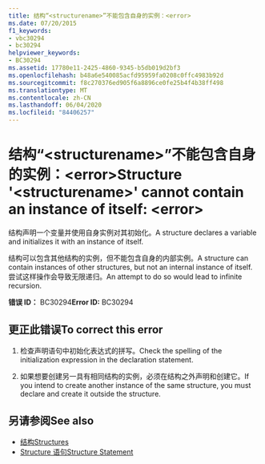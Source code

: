 ```yaml
---
title: 结构“<structurename>”不能包含自身的实例：<error>
ms.date: 07/20/2015
f1_keywords:
- vbc30294
- bc30294
helpviewer_keywords:
- BC30294
ms.assetid: 17780e11-2425-4860-9345-b5db019d2bf3
ms.openlocfilehash: b48a6e540085acfd95959fa0208c0ffc4983b92d
ms.sourcegitcommit: f8c270376ed905f6a8896ce0fe25b4f4b38ff498
ms.translationtype: MT
ms.contentlocale: zh-CN
ms.lasthandoff: 06/04/2020
ms.locfileid: "84406257"
---
```

# <a name="structure-structurename-cannot-contain-an-instance-of-itself-error"></a><span data-ttu-id="8e4e7-102">结构“\<structurename>”不能包含自身的实例：\<error></span><span class="sxs-lookup"><span data-stu-id="8e4e7-102">Structure '\<structurename>' cannot contain an instance of itself: \<error></span></span>
<span data-ttu-id="8e4e7-103">结构声明一个变量并使用自身实例对其初始化。</span><span class="sxs-lookup"><span data-stu-id="8e4e7-103">A structure declares a variable and initializes it with an instance of itself.</span></span>  
  
 <span data-ttu-id="8e4e7-104">结构可以包含其他结构的实例，但不能包含自身的内部实例。</span><span class="sxs-lookup"><span data-stu-id="8e4e7-104">A structure can contain instances of other structures, but not an internal instance of itself.</span></span> <span data-ttu-id="8e4e7-105">尝试这样操作会导致无限递归。</span><span class="sxs-lookup"><span data-stu-id="8e4e7-105">An attempt to do so would lead to infinite recursion.</span></span>  
  
 <span data-ttu-id="8e4e7-106">**错误 ID：** BC30294</span><span class="sxs-lookup"><span data-stu-id="8e4e7-106">**Error ID:** BC30294</span></span>  
  
## <a name="to-correct-this-error"></a><span data-ttu-id="8e4e7-107">更正此错误</span><span class="sxs-lookup"><span data-stu-id="8e4e7-107">To correct this error</span></span>  
  
1. <span data-ttu-id="8e4e7-108">检查声明语句中初始化表达式的拼写。</span><span class="sxs-lookup"><span data-stu-id="8e4e7-108">Check the spelling of the initialization expression in the declaration statement.</span></span>  
  
2. <span data-ttu-id="8e4e7-109">如果想要创建另一具有相同结构的实例，必须在结构之外声明和创建它。</span><span class="sxs-lookup"><span data-stu-id="8e4e7-109">If you intend to create another instance of the same structure, you must declare and create it outside the structure.</span></span>  
  
## <a name="see-also"></a><span data-ttu-id="8e4e7-110">另请参阅</span><span class="sxs-lookup"><span data-stu-id="8e4e7-110">See also</span></span>

- [<span data-ttu-id="8e4e7-111">结构</span><span class="sxs-lookup"><span data-stu-id="8e4e7-111">Structures</span></span>](../programming-guide/language-features/data-types/structures.md)
- [<span data-ttu-id="8e4e7-112">Structure 语句</span><span class="sxs-lookup"><span data-stu-id="8e4e7-112">Structure Statement</span></span>](../language-reference/statements/structure-statement.md)
